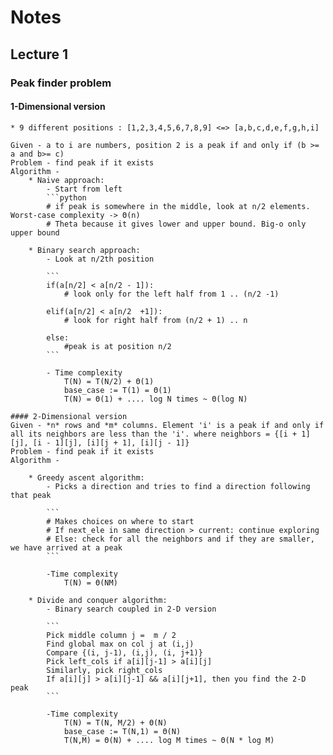 # Notes

## Lecture 1

### Peak finder problem

#### 1-Dimensional version  
    * 9 different positions : [1,2,3,4,5,6,7,8,9] <=> [a,b,c,d,e,f,g,h,i]
    
    Given - a to i are numbers, position 2 is a peak if and only if (b >= a and b>= c)  
    Problem - find peak if it exists  
    Algorithm -
        * Naive approach:   
            - Start from left
            ```python
            # if peak is somewhere in the middle, look at n/2 elements. Worst-case complexity -> Θ(n)  
            # Theta because it gives lower and upper bound. Big-o only upper bound  
    
        * Binary search approach:
            - Look at n/2th position
                
            ```
            if(a[n/2] < a[n/2 - 1]):
                # look only for the left half from 1 .. (n/2 -1)
            
            elif(a[n/2] < a[n/2  +1]):
                # look for right half from (n/2 + 1) .. n
        
            else:
                #peak is at position n/2
            ```

            - Time complexity
                T(N) = T(N/2) + Θ(1)  
                base_case := T(1) = Θ(1)  
                T(N) = Θ(1) + .... log N times ~ Θ(log N)  

    #### 2-Dimensional version
    Given - *n* rows and *m* columns. Element 'i' is a peak if and only if all its neighbors are less than the 'i'. where neighbors = {[i + 1][j], [i - 1][j], [i][j + 1], [i][j - 1]}  
    Problem - find peak if it exists  
    Algorithm - 

        * Greedy ascent algorithm:
            - Picks a direction and tries to find a direction following that peak

            ```
            # Makes choices on where to start
            # If next_ele in same direction > current: continue exploring
            # Else: check for all the neighbors and if they are smaller, we have arrived at a peak
            ```

            -Time complexity
                T(N) = Θ(NM)
            
        * Divide and conquer algorithm:
            - Binary search coupled in 2-D version

            ```
            Pick middle column j =  m / 2
            Find global max on col j at (i,j)
            Compare {(i, j-1), (i,j), (i, j+1)}
            Pick left_cols if a[i][j-1] > a[i][j]
            Similarly, pick right_cols
            If a[i][j] > a[i][j-1] && a[i][j+1], then you find the 2-D peak
            ```

            -Time complexity
                T(N) = T(N, M/2) + Θ(N)
                base_case := T(N,1) = Θ(N)  
                T(N,M) = Θ(N) + .... log M times ~ Θ(N * log M)  
            
